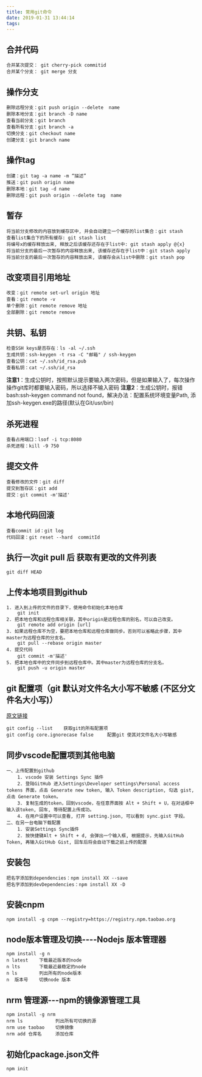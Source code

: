 ```yaml
---
title: 常用git命令
date: 2019-01-31 13:44:14
tags:
---
```

## 合并代码
    合并某次提交： git cherry-pick commitid
    合并某个分支： git merge 分支

## 操作分支
    删除远程分支：git push origin --delete  name
    删除本地分支：git branch -D name
    查看当前分支：git branch
    查看所有分支：git branch -a
    切换分支：git checkout name
    创建分支：git branch name

## 操作tag
    创建：git tag -a name -m “描述”
    推送：git push origin name
    删除本地：git tag -d name
    删除远程：git push origin --delete tag  name

## 暂存
    将当前分支修改的内容放到缓存区中, 并会自动建立一个缓存的list集合：git stash
    查看list集合下的所有缓存: git stash list
    将编号x的缓存释放出来, 释放之后该缓存还存在于list中: git stash apply @{x} 
    将当前分支的最后一次暂存的内容释放出来, 该缓存还存在于list中：git stash apply
    将当前分支的最后一次暂存的内容释放出来, 该缓存会从list中删除：git stash pop

## 改变项目引用地址
    改变：git remote set-url origin 地址
    查看：git remote -v
    单个删除：git remote remove 地址
    全部删除：git remote remove

## 共钥、私钥
    检查SSH keys是否存在：ls -al ~/.ssh
    生成共钥：ssh-keygen -t rsa -C "邮箱" / ssh-keygen
    查看公钥：cat ~/.ssh/id_rsa.pub
    查看私钥：cat ~/.ssh/id_rsa
**注意1**：生成公钥时，按照默认提示要输入两次密码，但是如果输入了，每次操作操作git库时都要输入密码，所以选择不输入密码
**注意2**：生成公钥时，报错 bash:ssh-keygen command not found，解决办法：配置系统环境变量Path, 添加ssh-keygen.exe的路径(默认在Git/usr/bin)


## 杀死进程
    查看占用端口：lsof -i tcp:8080
    杀死进程：kill -9 750

## 提交文件
    查看修改的文件：git diff
    提交到暂存区：git add
    提交：git commit -m'描述'

## 本地代码回滚
    查看commit id：git log
    代码回滚：git reset --hard  commitId

## 执行一次git pull 后 获取有更改的文件列表
    git diff HEAD

## 上传本地项目到github
    1. 进入到上传的文件的目录下，使用命令初始化本地仓库
        git init
    2. 把本地仓库和远程仓库相关联，其中origin是远程仓库的别名，可以自己改变。
        git remote add origin [url]
    3. 如果远程仓库不为空，要把本地仓库和远程仓库做同步。否则可以省略此步骤，其中master为远程仓库的分支名。
        git pull --rebase origin master
    4. 提交代码
        git commit -m'描述'
    5. 把本地仓库中的文件同步到远程仓库中。其中master为远程仓库的分支名。
        git push -u origin master

## git 配置项（git 默认对文件名大小写不敏感 (不区分文件名大小写)）
[原文链接](https://www.worldhello.net/gotgit/08-git-misc/030-case-insensitive.html)

    git config --list    获取git的所有配置项
    git config core.ignorecase false     配置git 使其对文件名大小写敏感

## 同步vscode配置项到其他电脑
    一、上传配置到github
        1. vscode 安装 Settings Sync 插件
        2. 登陆GitHub 进入Settings\Developer settings\Personal access tokens 界面，点击 Generate new token, 输入 Token description, 勾选 gist, 点击 Generate token。
        3. 复制生成的token，回到vscode，在任意界面按 Alt + Shift + U，在对话框中输入该token, 回车, 等待配置上传成功。
        4. 在用户设置中可以查看, 打开 setting.json, 可以看到 sync.gist 字段。
    二、在另一台电脑下载配置
        1. 安装Settings Sync插件
        2. 按快捷键Alt + Shift + d, 会弹出一个输入框, 根据提示，先输入GitHub Token, 再输入GitHub Gist, 回车后将会自动下载之前上传的配置
   
## 安装包
    把名字添加到dependencies：npm install XX --save
    把名字添加到devDependencies：npm install XX -D

## 安装cnpm
    npm install -g cnpm --registry=https://registry.npm.taobao.org

## node版本管理及切换----Nodejs 版本管理器
    npm install -g n
    n latest    下载最近版本的node
    n lts       下载最近最稳定的node
    n ls        列出所有的node版本
    n  版本号    切换node 版本

## nrm 管理源---npm的镜像源管理工具
    npm install -g nrm
    nrm ls            列出所有可切换的源
    nrm use taobao    切换镜像
    nrm add 仓库名     添加仓库

## 初始化package.json文件
    npm init
